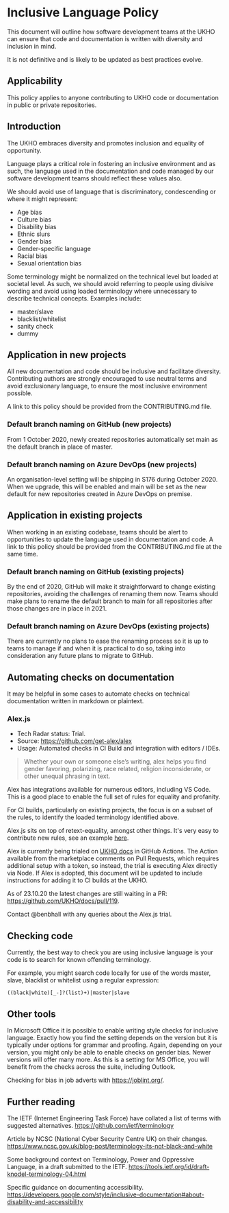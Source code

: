
# Inclusive Language Policy

This document will outline how software development teams at the UKHO can ensure that code and documentation is written with diversity and inclusion in mind.

It is not definitive and is likely to be updated as best practices evolve.

## Applicability

This policy applies to anyone contributing to UKHO code or documentation in public or private repositories.

## Introduction

The UKHO embraces diversity and promotes inclusion and equality of opportunity.

Language plays a critical role in fostering an inclusive environment and as such, the language used in the documentation and code managed by our software development teams should reflect these values also.

We should avoid use of language that is discriminatory, condescending or where it might represent:

- Age bias
- Culture bias
- Disability bias
- Ethnic slurs
- Gender bias
- Gender-specific language
- Racial bias
- Sexual orientation bias

Some terminology might be normalized on the technical level but loaded at societal level. As such, we should avoid referring to people using divisive wording and avoid using loaded terminology where unnecessary to describe technical concepts. Examples include:

<!--alex disable blacklist sanity-check whitelist dummy-->
- master/slave
- blacklist/whitelist
- sanity check
- dummy
<!--alex enable blacklist sanity-check whitelist dummy-->

## Application in new projects

All new documentation and code should be inclusive and facilitate diversity. Contributing authors are strongly encouraged to use neutral terms and avoid exclusionary language, to ensure the most inclusive environment possible.

A link to this policy should be provided from the CONTRIBUTING.md file.

### Default branch naming on GitHub (new projects)

From 1 October 2020, newly created repositories automatically set main as the default branch in place of master.

### Default branch naming on Azure DevOps (new projects)

An organisation-level setting will be shipping in S176 during October 2020. When we upgrade, this will be enabled and main will be set as the new default for new repositories created in Azure DevOps on premise.

## Application in existing projects

When working in an existing codebase, teams should be alert to opportunities to update the language used in documentation and code. A link to this policy should be provided from the CONTRIBUTING.md file at the same time.

### Default branch naming on GitHub (existing projects)

By the end of 2020, GitHub will make it straightforward to change existing repositories, avoiding the challenges of renaming them now. Teams should make plans to rename the default branch to main for all repositories after those changes are in place in 2021.

### Default branch naming on Azure DevOps (existing projects)

There are currently no plans to ease the renaming process so it is up to teams to manage if and when it is practical to do so, taking into consideration any future plans to migrate to GitHub. 

## Automating checks on documentation

It may be helpful in some cases to automate checks on technical documentation written in markdown or plaintext.

### Alex.js

- Tech Radar status: Trial.
- Source: https://github.com/get-alex/alex
- Usage: Automated checks in CI Build and integration with editors / IDEs.

> Whether your own or someone else’s writing, alex helps you find gender favoring, polarizing, race related, religion inconsiderate, or other unequal phrasing in text.

Alex has integrations available for numerous editors, including VS Code. This is a good place to enable the full set of rules for equality and profanity.

For CI builds, particularly on existing projects, the focus is on a subset of the rules, to identify the loaded terminology identified above.

Alex.js sits on top of retext-equality, amongst other things. It's very easy to contribute new rules, see an example [here](https://github.com/retextjs/retext-equality/pull/103).

Alex is currently being trialed on [UKHO docs](https://github.com/ukho/docs) in GitHub Actions. The Action available from the marketplace comments on Pull Requests, which requires additional setup with a token, so instead, the trial is executing Alex directly via Node. If Alex is adopted, this document will be updated to include instructions for adding it to CI builds at the UKHO.

As of 23.10.20 the latest changes are still waiting in a PR: https://github.com/UKHO/docs/pull/119.

Contact @benbhall with any queries about the Alex.js trial.

## Checking code

Currently, the best way to check you are using inclusive language is your code is to search for known offending terminology. 

<!--alex disable blacklist whitelist-->
For example, you might search code locally for use of the words master, slave, blacklist or whitelist using a regular expression:
<!--alex enable blacklist whitelist-->

`((black|white)[_-]?(list)+)|master|slave`

## Other tools

In Microsoft Office it is possible to enable writing style checks for inclusive language. Exactly how you find the setting depends on the version but it is typically under options for grammar and proofing. Again, depending on your version, you might only be able to enable checks on gender bias. Newer versions will offer many more. As this is a setting for MS Office, you will benefit from the checks across the suite, including Outlook.

Checking for bias in job adverts with https://joblint.org/.

## Further reading

The IETF (Internet Engineering Task Force) have collated a list of terms with suggested alternatives.
https://github.com/ietf/terminology

Article by NCSC (National Cyber Security Centre UK) on their changes.
https://www.ncsc.gov.uk/blog-post/terminology-its-not-black-and-white

Some background context on Terminology, Power and Oppressive Language, in a draft submitted to the IETF.
https://tools.ietf.org/id/draft-knodel-terminology-04.html

Specific guidance on documenting accessibility.
https://developers.google.com/style/inclusive-documentation#about-disability-and-accessibility
